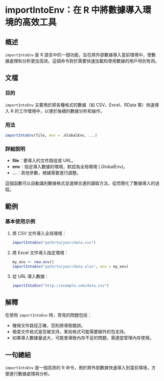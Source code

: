<!--
Meta Description: # importIntoEnv：在 R 中將數據導入環境的高效工具 ## 概述 `importIntoEnv` 是 R 語言中的一個功能，旨在將外部數據導入當前環境中，使數據處理和分析更加高效。這個命令對於需要快速加載和使用數據的用戶特別有用。 ## 文檔 ### 目的 `importIntoEnv...
Meta Keywords: importintoenv, csv, env, data, excel
-->

# importIntoEnv：在 R 中將數據導入環境的高效工具

## 概述
`importIntoEnv` 是 R 語言中的一個功能，旨在將外部數據導入當前環境中，使數據處理和分析更加高效。這個命令對於需要快速加載和使用數據的用戶特別有用。

## 文檔
### 目的
`importIntoEnv` 主要用於將各種格式的數據（如 CSV、Excel、RData 等）快速導入 R 的工作環境中，以便於後續的數據分析和操作。

### 用法
```R
importIntoEnv(file, env = .GlobalEnv, ...)
```

### 詳細說明
- **file**：要導入的文件路徑或 URL。
- **env**：指定導入數據的環境，默認為全局環境 (.GlobalEnv)。
- **...**：其他參數，根據需要進行調整。

這個函數可以自動識別數據格式並選擇合適的讀取方法，從而簡化了數據導入的過程。

## 範例
### 基本使用示例

1. 將 CSV 文件導入全局環境：
   ```R
   importIntoEnv("path/to/your/data.csv")
   ```

2. 將 Excel 文件導入指定環境：
   ```R
   my_env <- new.env()
   importIntoEnv("path/to/your/data.xlsx", env = my_env)
   ```

3. 從 URL 導入數據：
   ```R
   importIntoEnv("http://example.com/data.csv")
   ```

## 解釋
在使用 `importIntoEnv` 時，常見的問題包括：
- 確保文件路徑正確，否則將導致錯誤。
- 檢查文件格式是否被支持，某些格式可能需要額外的包支持。
- 如果導入數據量過大，可能會導致內存不足的問題，需適當管理內存使用。

## 一句總結
`importIntoEnv` 是一個高效的 R 命令，用於將外部數據快速導入到當前環境，方便進行數據處理與分析。